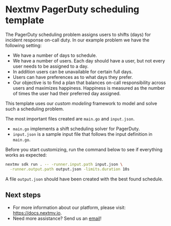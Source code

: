 # Nextmv PagerDuty scheduling template

The PagerDuty scheduling problem assigns users to shifts (days) for incident
response on-call duty. In our example problem we have the following setting:

* We have a number of days to schedule.
* We have a number of users. Each day should have a user, but not every
  user needs to be assigned to a day.
* In addition users can be unavailable for certain full days.
* Users can have preferences as to what days they prefer.
* Our objective is to find a plan that balances on-call responsibility across
  users and maximizes happiness. Happiness is measured as the number of times
  the user had their preferred day assigned.

This template uses our *custom modeling* framework to model and solve
such a scheduling problem.

The most important files created are `main.go` and `input.json`.

* `main.go` implements a shift scheduling solver for PagerDuty.
* `input.json` is a sample input file that follows the input definition in
`main.go`.

Before you start customizing, run the command below to see if everything works
as expected:

```bash
nextmv sdk run . -- -runner.input.path input.json \
  -runner.output.path output.json -limits.duration 10s
```

A file `output.json` should have been created with the best found schedule.

## Next steps

* For more information about our platform, please visit: <https://docs.nextmv.io>.
* Need more assistance? Send us an [email](mailto:support@nextmv.io)!
